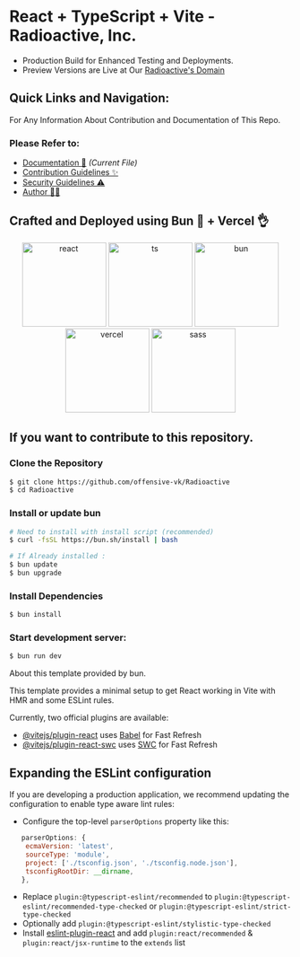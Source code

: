 # React + TypeScript + Vite - Radioactive, Inc.
* Production Build for Enhanced Testing and Deployments.
* Preview Versions are Live at Our [Radioactive's Domain](https://radioactive-drab.vercel.app/)

## Quick Links and Navigation:

For Any Information About Contribution and Documentation of This Repo.

### Please Refer to: 

- [Documentation 📖](https://github.com/offensive-vk/Radioactive/blob/master/readme.md) *(Current File)*
- [Contribution Guidelines ✨](https://github.com/offensive-vk/Radioactive/blob/master/.github/contributing.md)
- [Security Guidelines ⚠️](https://github.com/offensive-vk/Radioactive/blob/master/.github/security.md)
- [Author 🧑‍💻](https://github.com/offensive-vk/)

## Crafted and Deployed using Bun 🙌 + Vercel 👌

<p align="center">
  <a href="https://reactjs.dev"><img src="https://cdn.jsdelivr.net/gh/offensive-vk/Icons@master/react/react-original.svg" height=150 width=150 alt="react" /></a>
  <a href="https://typescriptlang.org"><img src="https://cdn.jsdelivr.net/gh/offensive-vk/Icons@master/typescript/typescript-plain.svg" height=150 width=150 alt="ts" /></a>
  <a href="https://bun.sh"><img src="https://cdn.jsdelivr.net/gh/offensive-vk/Icons@master/bun/bun-original.svg" alt="bun" height=150 width=150 /></a>
  <a href="https://vercel.com"><img src="https://cdn.jsdelivr.net/gh/offensive-vk/Icons@master/vercel/vercel-original-wordmark.svg" height="150" width="150" alt="vercel" /></a>
  <a href="https://sass-lang.org"><img src="https://cdn.jsdelivr.net/gh/offensive-vk/Icons@master/sass/sass-original.svg" height=150 width=150 alt="sass" /></a>
</p>

## If you want to contribute to this repository. 

### Clone the Repository

```bash
$ git clone https://github.com/offensive-vk/Radioactive
$ cd Radioactive
```

### Install or update bun

```bash 
# Need to install with install script (recommended)
$ curl -fsSL https://bun.sh/install | bash
```
```bash
# If Already installed : 
$ bun update
$ bun upgrade
```

### Install Dependencies
```bash
$ bun install
```

### Start development server: 
```bash
$ bun run dev
```

About this template provided by bun.

This template provides a minimal setup to get React working in Vite with HMR and some ESLint rules.

Currently, two official plugins are available:

- [@vitejs/plugin-react](https://github.com/vitejs/vite-plugin-react/blob/main/packages/plugin-react/README.md) uses [Babel](https://babeljs.io/) for Fast Refresh
- [@vitejs/plugin-react-swc](https://github.com/vitejs/vite-plugin-react-swc) uses [SWC](https://swc.rs/) for Fast Refresh

## Expanding the ESLint configuration

If you are developing a production application, we recommend updating the configuration to enable type aware lint rules:

- Configure the top-level `parserOptions` property like this:

```js
   parserOptions: {
    ecmaVersion: 'latest',
    sourceType: 'module',
    project: ['./tsconfig.json', './tsconfig.node.json'],
    tsconfigRootDir: __dirname,
   },
```

- Replace `plugin:@typescript-eslint/recommended` to `plugin:@typescript-eslint/recommended-type-checked` or `plugin:@typescript-eslint/strict-type-checked`
- Optionally add `plugin:@typescript-eslint/stylistic-type-checked`
- Install [eslint-plugin-react](https://github.com/jsx-eslint/eslint-plugin-react) and add `plugin:react/recommended` & `plugin:react/jsx-runtime` to the `extends` list
